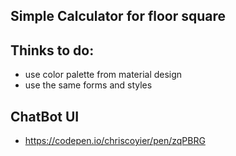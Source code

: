 ## Simple Calculator for floor square

## Thinks to do:
- use color palette from material design
- use the same forms and styles


## ChatBot UI
- https://codepen.io/chriscoyier/pen/zqPBRG

